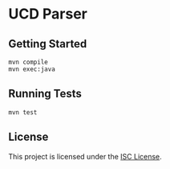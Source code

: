 # UCD Parser

## Getting Started

    mvn compile
    mvn exec:java

## Running Tests

    mvn test

## License

This project is licensed under the [ISC License](LICENSE.txt).
